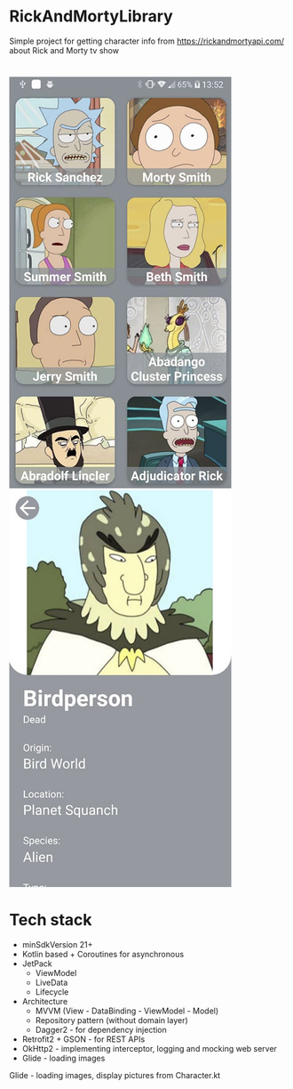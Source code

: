 # RickAndMortyLibrary

Simple project for getting character info from https://rickandmortyapi.com/ about Rick and Morty tv show
#

![character_list](https://github.com/dzhtv/RickAndMortyLibrary/blob/master/screenshots/character_list_400.jpg) ![character_detail](https://github.com/dzhtv/RickAndMortyLibrary/blob/master/screenshots/character_detail_400.jpg)

# Tech stack

- minSdkVersion 21+
- Kotlin based + Coroutines for asynchronous
- JetPack
    - ViewModel
    - LiveData
    - Lifecycle
- Architecture
    - MVVM (View - DataBinding - ViewModel - Model)
    - Repository pattern (without domain layer)
    - Dagger2 - for dependency injection
- Retrofit2 + GSON - for REST APIs
- OkHttp2 - implementing interceptor, logging and mocking web server
- Glide - loading images


Glide - loading images, display pictures from Character.kt
